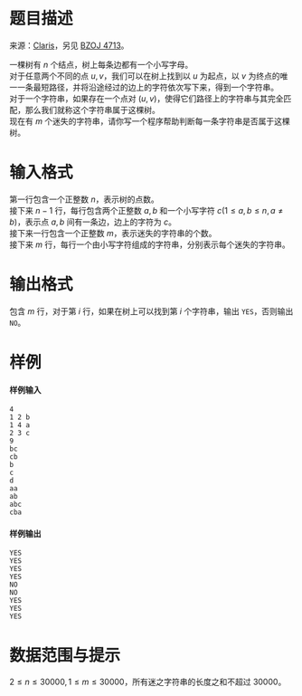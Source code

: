 
# 题目描述

来源：[Claris](/user/192)，另见 [BZOJ 4713](http://www.lydsy.com/JudgeOnline/problem.php?id=4713)。

一棵树有 $n$ 个结点，树上每条边都有一个小写字母。  
对于任意两个不同的点 $u,v$，我们可以在树上找到以 $u$ 为起点，以 $v$ 为终点的唯一一条最短路径，并将沿途经过的边上的字符依次写下来，得到一个字符串。  
对于一个字符串，如果存在一个点对 $(u,v)$，使得它们路径上的字符串与其完全匹配，那么我们就称这个字符串属于这棵树。  
现在有 $m$ 个迷失的字符串，请你写一个程序帮助判断每一条字符串是否属于这棵树。

# 输入格式

第一行包含一个正整数 $n$，表示树的点数。  
接下来 $n-1$ 行，每行包含两个正整数 $a, b$ 和一个小写字符 $c(1\le a, b\le n, a≠b)$，表示点 $a, b$ 间有一条边，边上的字符为 $c$。  
接下来一行包含一个正整数 $m$，表示迷失的字符串的个数。  
接下来 $m$ 行，每行一个由小写字符组成的字符串，分别表示每个迷失的字符串。

# 输出格式

包含 $m$ 行，对于第 $i$ 行，如果在树上可以找到第 $i$ 个字符串，输出 `YES`，否则输出 `NO`。

# 样例

#### 样例输入
```plain
4
1 2 b
1 4 a
2 3 c
9
bc
cb
b
c
d
aa
ab
abc
cba
```

#### 样例输出
```plain
YES
YES
YES
YES
NO
NO
YES
YES
YES
```

# 数据范围与提示

$2\le n\le 30000, 1\le m\le 30000$，所有迷之字符串的长度之和不超过 $30000$。

